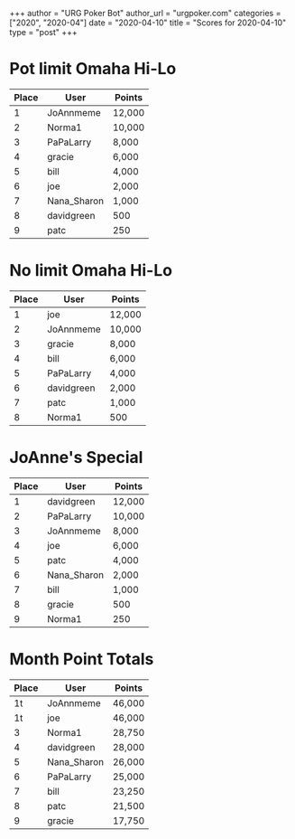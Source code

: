 +++
author = "URG Poker Bot"
author_url = "urgpoker.com"
categories = ["2020", "2020-04"]
date = "2020-04-10"
title = "Scores for 2020-04-10"
type = "post"
+++
# Pot limit Omaha Hi-Lo

| Place | User | Points |
|-------|------|--------|
| 1 | JoAnnmeme | 12,000 |
| 2 | Norma1 | 10,000 |
| 3 | PaPaLarry | 8,000 |
| 4 | gracie | 6,000 |
| 5 | bill | 4,000 |
| 6 | joe | 2,000 |
| 7 | Nana_Sharon | 1,000 |
| 8 | davidgreen | 500 |
| 9 | patc | 250 |

# No limit Omaha Hi-Lo

| Place | User | Points |
|-------|------|--------|
| 1 | joe | 12,000 |
| 2 | JoAnnmeme | 10,000 |
| 3 | gracie | 8,000 |
| 4 | bill | 6,000 |
| 5 | PaPaLarry | 4,000 |
| 6 | davidgreen | 2,000 |
| 7 | patc | 1,000 |
| 8 | Norma1 | 500 |

# JoAnne's Special

| Place | User | Points |
|-------|------|--------|
| 1 | davidgreen | 12,000 |
| 2 | PaPaLarry | 10,000 |
| 3 | JoAnnmeme | 8,000 |
| 4 | joe | 6,000 |
| 5 | patc | 4,000 |
| 6 | Nana_Sharon | 2,000 |
| 7 | bill | 1,000 |
| 8 | gracie | 500 |
| 9 | Norma1 | 250 |

# Month Point Totals

| Place | User | Points |
|-------|------|--------|
| 1t | JoAnnmeme | 46,000 |
| 1t | joe | 46,000 |
| 3 | Norma1 | 28,750 |
| 4 | davidgreen | 28,000 |
| 5 | Nana_Sharon | 26,000 |
| 6 | PaPaLarry | 25,000 |
| 7 | bill | 23,250 |
| 8 | patc | 21,500 |
| 9 | gracie | 17,750 |
